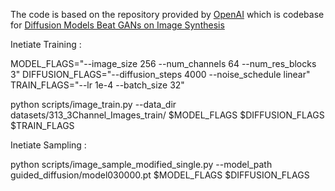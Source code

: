 The code is based on the repository provided by  [OpenAI](https://github.com/openai/guided-diffusion) which is codebase for [Diffusion Models Beat GANs on Image Synthesis](https://arxiv.org/abs/2105.05233)


Inetiate Training :

MODEL_FLAGS="--image_size 256 --num_channels 64 --num_res_blocks 3"
DIFFUSION_FLAGS="--diffusion_steps 4000 --noise_schedule linear"
TRAIN_FLAGS="--lr 1e-4 --batch_size 32"

python scripts/image_train.py --data_dir datasets/313_3Channel_Images_train/ $MODEL_FLAGS $DIFFUSION_FLAGS $TRAIN_FLAGS


Inetiate Sampling :

python scripts/image_sample_modified_single.py --model_path guided_diffusion/model030000.pt $MODEL_FLAGS $DIFFUSION_FLAGS
